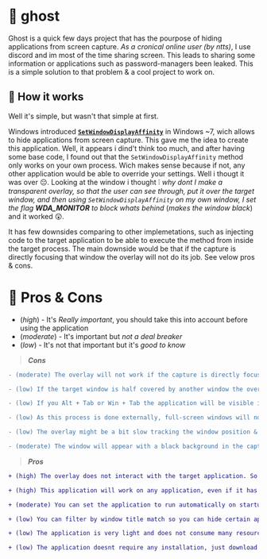 # 👻 ghost
Ghost is a quick few days project that has the pourpose of hiding applications from screen capture. *As a cronical online user (by ntts)*, I use discord and im most of the time sharing screen. This leads to sharing some information or applications such as password-managers been leaked. This is a simple solution to that problem & a cool project to work on.

## 🤯 How it works
Well it's simple, but wasn't that simple at first. 

Windows introduced [**`SetWindowDisplayAffinity`**](https://learn.microsoft.com/en-us/windows/win32/api/winuser/nf-winuser-setwindowdisplayaffinity) in Windows ~7, wich allows to hide applications from screen capture. This gave me the idea to create this application. Well, it appears i dind't think too much, and after having some base code, I found out that the `SetWindowDisplayAffinity` method only works on your own process. Wich makes sense because if not, any other application would be able to override your settings. Well i thougt it was over 😔. Looking at the window i thought ❕ *why dont I make a transparent overlay, so that the user can see through, put it over the target window, and then using `SetWindowDisplayAffinity` on my own window, I set the flag **WDA_MONITOR** to block whats behind* (*makes the window black*) and it worked 😲. 

It has few downsides comparing to other implemetations, such as injecting code to the target application to be able to execute the method from inside the target process.
The main downside would be that if the capture is directly focusing that window the overlay will not do its job. See velow pros & cons.

# 🎢 Pros & Cons
* (*high*) - It's *Really important*, you should take this into account before using the application
* (*moderate*) - It's important but *not a deal breaker*
* (*low*) - It's not that important but it's *good to know*

> ***Cons***
```diff
- (moderate) The overlay will not work if the capture is directly focusing the target window.

- (low) If the target window is half covered by another window the overlay will still be in front covering the same space as the window. (I'm thinking on a solution for this)

- (low) If you Alt + Tab or Win + Tab the application will be visible in the preview. (I'm working on a solution for this)

- (low) As this process is done externally, full-screen windows will not be covered. (just full-screen not borderless or maximized windows) 

- (low) The overlay might be a bit slow tracking the window position & size but most of the users wont notice any difference.

- (moderate) The window will appear with a black background in the capture, so it's not perfect for all situations.
```
> ***Pros***
```diff
+ (high) The overlay does not interact with the target application. So it's safe to use and will not risk any bans while playing games or using other applications that might have anti-cheat systems.

+ (high) This application will work on any application, even if it has elevated permissions or any flag that would prevent the anti capture method to work.

+ (moderate) You can set the application to run automatically on startup, in the background and have little interaction with the user so that it's always protecting your privacy.

+ (low) You can filter by window title match so you can hide certain applications or windows inside applications and also by process name.

+ (low) The application is very light and does not consume many resources.

+ (low) The application doesnt require any installation, just download and run.
```